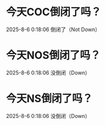 # 今天COC倒闭了吗？

2025-8-6 0:18:06 倒闭了（Not Down）

# 今天NOS倒闭了吗？

2025-8-6 0:18:06 没倒闭（Down）

# 今天NS倒闭了吗？

2025-8-6 0:18:06 没倒闭（Down）

